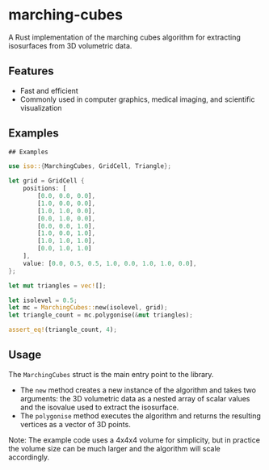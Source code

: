 # marching-cubes
A Rust implementation of the marching cubes algorithm for extracting isosurfaces from 3D volumetric data.

## Features
- Fast and efficient
- Commonly used in computer graphics, medical imaging, and scientific visualization

## Examples
```rs
## Examples

use iso::{MarchingCubes, GridCell, Triangle};

let grid = GridCell {
    positions: [
        [0.0, 0.0, 0.0],
        [1.0, 0.0, 0.0],
        [1.0, 1.0, 0.0],
        [0.0, 1.0, 0.0],
        [0.0, 0.0, 1.0],
        [1.0, 0.0, 1.0],
        [1.0, 1.0, 1.0],
        [0.0, 1.0, 1.0]
    ],
    value: [0.0, 0.5, 0.5, 1.0, 0.0, 1.0, 1.0, 0.0],
};

let mut triangles = vec![];

let isolevel = 0.5;
let mc = MarchingCubes::new(isolevel, grid);
let triangle_count = mc.polygonise(&mut triangles);

assert_eq!(triangle_count, 4);
```

## Usage
The `MarchingCubes` struct is the main entry point to the library.
- The `new` method creates a new instance of the algorithm and takes two arguments: the 3D volumetric data as a nested array of scalar values and the isovalue used to extract the isosurface.
- The `polygonise` method executes the algorithm and returns the resulting vertices as a vector of 3D points.

Note: The example code uses a 4x4x4 volume for simplicity, but in practice the volume size can be much larger and the algorithm will scale accordingly.